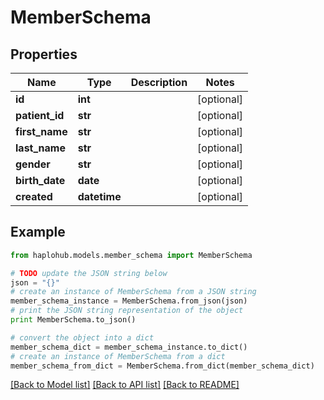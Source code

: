 # MemberSchema


## Properties
Name | Type | Description | Notes
------------ | ------------- | ------------- | -------------
**id** | **int** |  | [optional] 
**patient_id** | **str** |  | [optional] 
**first_name** | **str** |  | [optional] 
**last_name** | **str** |  | [optional] 
**gender** | **str** |  | [optional] 
**birth_date** | **date** |  | [optional] 
**created** | **datetime** |  | [optional] 

## Example

```python
from haplohub.models.member_schema import MemberSchema

# TODO update the JSON string below
json = "{}"
# create an instance of MemberSchema from a JSON string
member_schema_instance = MemberSchema.from_json(json)
# print the JSON string representation of the object
print MemberSchema.to_json()

# convert the object into a dict
member_schema_dict = member_schema_instance.to_dict()
# create an instance of MemberSchema from a dict
member_schema_from_dict = MemberSchema.from_dict(member_schema_dict)
```
[[Back to Model list]](../README.md#documentation-for-models) [[Back to API list]](../README.md#documentation-for-api-endpoints) [[Back to README]](../README.md)


